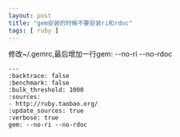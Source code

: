 ```yaml
---
layout: post
title: "gem安装的时候不要安装ri和rdoc"
tags: [ ruby ]
---
```


修改~/.gemrc,最后增加一行gem: --no-ri --no-rdoc

```
---
:backtrace: false
:benchmark: false
:bulk_threshold: 1000
:sources:
- http://ruby.taobao.org/
:update_sources: true
:verbose: true
gem: --no-ri --no-rdoc
```